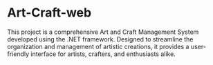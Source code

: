 # Art-Craft-web
This project is a comprehensive Art and Craft Management System developed using the .NET framework. Designed to streamline the organization and management of artistic creations, it provides a user-friendly interface for artists, crafters, and enthusiasts alike.
